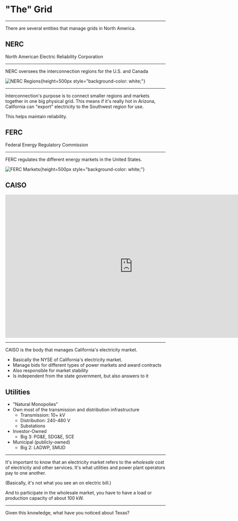 # "The" Grid

----

There are several entities that manage grids in North America.

## NERC

North American Electric Reliability Corporation

----

NERC oversees the interconnection regions for the U.S. and Canada

![NERC Regions](https://upload.wikimedia.org/wikipedia/commons/thumb/f/f4/NERC-map-en.svg/1024px-NERC-map-en.svg.png){height=500px style="background-color: white;"}

----

Interconnection's purpose is to connect smaller regions and markets together in one big
physical grid. This means if it's really hot in Arizona, California can "export"
electricity to the Southwest region for use.

This helps maintain reliability.

## FERC

Federal Energy Regulatory Commission

----

FERC regulates the different energy markets in the United States.

![FERC Markets](https://www.ferc.gov/sites/default/files/2020-06/map-overview-electric.jpg){height=500px style="background-color: white;"}

## CAISO

<iframe width="800px" height="450px" src="https://www.youtube-nocookie.com/embed/w63C6Nd1MzQ" frameborder="0" allow="accelerometer; autoplay; clipboard-write; encrypted-media; gyroscope; picture-in-picture" allowfullscreen></iframe>

----

CAISO is the body that manages California's electricity market.

* Basically the NYSE of California's electricity market.
* Manage bids for different types of power markets and award contracts
* Also responsible for market stability
* Is independent from the state government, but also answers to it

## Utilities

* "Natural Monopolies"
* Own most of the transmission and distribution infrastructure
  * Transmission: 10+ kV
  * Distribution: 240-480 V
  * Substations
* Investor-Owned
  * Big 3: PG&E, SDG&E, SCE
* Municipal (publicly-owned)
  * Big 2: LADWP, SMUD

----

It's important to know that an electricity market refers to the *wholesale* cost of
electricity and other services. It's what utilities and power plant operators pay
to one another.

(Basically, it's not what you see an on electric bill.)

And to participate in the wholesale market, you have to have a load or production capacity
of about 100 kW.

----

Given this knowledge, what have you noticed about Texas?


